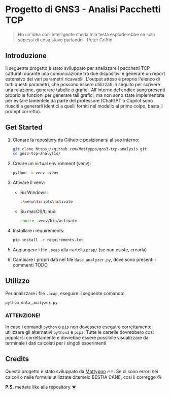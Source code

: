# Progetto di GNS3 - Analisi Pacchetti TCP

> Ho un'idea così intelligente che la mia testa esploderebbe se solo sapessi di cosa stavo parlando - Peter Griffin

## Introduzione

Il seguente progetto è stato sviluppato per analizzare i pacchetti TCP catturati durante una comunicazione tra due dispositivi e generare un report estensivo dei vari parametri ricavabili. L'output atteso è proprio l'elenco di tutti questi parametri, che possono essere utilizzati in seguito per scrivere una relazione, generare tabelle o grafici. All'interno del codice sono presenti proprio le funzioni per generare tali grafici, ma non sono state implementate per evitare lamentele da parte del professore (ChatGPT o Copilot sono riusciti a generarli identici a quelli forniti nel modello al primo colpo, basta il prompt corretto).

## Get Started

1. Clonare la repository da Github e posizionarsi al suo interno:

   ```sh
   git clone https://github.com/Mottyppo/gns3-tcp-analysis.git
   cd gns3-tcp-analysis/
   ```
2. Creare un virtual environment (venv):

   ```sh
   python -m venv .venv
   ```
3. Attivare il venv:
   * Su Windows:

     ```sh
     .\venv\Scripts\activate
     ```
   * Su macOS/Linux:

     ```sh
     source .venv/bin/activate
     ```
4. Installare i requirements:

   ```sh
   pip install -r requirements.txt
   ```
5. Aggiungere i file `.pcap` alla cartella `pcap/` (se non esiste, crearla)
6. Cambiare i propri dati nel file `data_analyzer.py`, dove sono presenti i commenti TODO

## Utilizzo

Per analizzare i file `.pcap`, eseguire il seguente comando:

```sh
python data_analyzer.py
```

### ATTENZIONE!

In caso i comandi `python` o `pip` non dovessero eseguire correttamente, utilizzare gli alternativi `python3` e `pip3`. Tutte le cartelle dovrebbero così popolarsi correttamente e dovrebbe essere possibile visualizzare da terminale i dati calcolati per i singoli esperimenti

## Credits

Questo progetto è stato sviluppato da [Mottyppo](https://github.com/Mottyppo) 🔥🔥. Se ci sono errori nei calcoli o nelle formule utilizzate ditemelo BESTIA CANE, così li correggo 😘

**P.S.** mettete like alla repository ★
